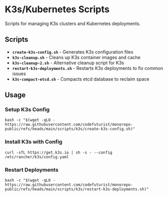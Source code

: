 # K3s/Kubernetes Scripts

Scripts for managing K3s clusters and Kubernetes deployments.

## Scripts

- **`create-k3s-config.sh`** - Generates K3s configuration files
- **`k3s-cleanup.sh`** - Cleans up K3s container images and cache
- **`k3s-cleanup-2.sh`** - Alternative cleanup script for K3s
- **`restart-k3s-deployments.sh`** - Restarts K3s deployments to fix common issues
- **`k3s-compact-etcd.sh`** - Compacts etcd database to reclaim space

## Usage

### Setup K3s Config
```shell
bash -c "$(wget -qLO - https://raw.githubusercontent.com/codefuturist/monorepo-public/refs/heads/main/scripts/k3s/create-k3s-config.sh)"
```

### Install K3s with Config
```shell
curl -sfL https://get.k3s.io | sh -s - --config /etc/rancher/k3s/config.yaml
```

### Restart Deployments
```shell
bash -c "$(wget -qLO - https://raw.githubusercontent.com/codefuturist/monorepo-public/refs/heads/main/scripts/k3s/restart-k3s-deployments.sh)"
```
